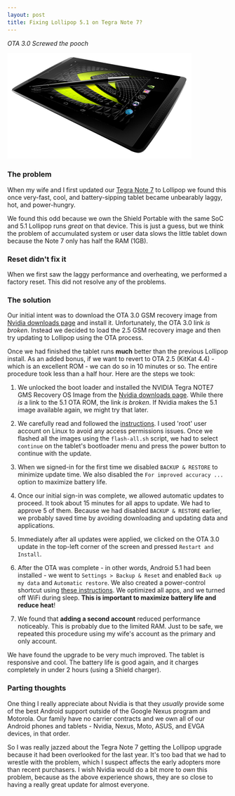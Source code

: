 ```yaml
---
layout: post
title: Fixing Lollipop 5.1 on Tegra Note 7?
---
```

*OTA 3.0 Screwed the pooch*

![Tegra Note 7 and stylus pimp for the camera](/images/NVIDIA-Tegra-Note-7-420x240.png)

### The problem
When my wife and I first updated our [Tegra Note 7](http://www.nvidia.com/object/evga-tegra-note-tablet.html) to Lollipop we found this once very-fast, cool, and battery-sipping tablet became unbearably laggy, hot, and power-hungry.

We found this odd because we own the Shield Portable with the same SoC and 5.1 Lollipop runs *great* on that device.  This is just a guess, but we think the problem of accumulated system or user data slows the little tablet down because the Note 7 only has half the RAM (1GB).

### Reset didn't fix it
When we first saw the laggy performance and overheating, we performed a factory reset. This did not resolve any of the problems.

### The solution
Our initial intent was to download the OTA 3.0 GSM recovery image from [Nvidia downloads page](https://developer.nvidia.com/gameworksdownload) and install it. Unfortunately, the OTA 3.0 link *is broken*.  Instead we decided to load the 2.5 GSM recovery image and then try updating to Lollipop using the OTA process.

Once we had finished the tablet runs **much** better than the previous Lollipop install.  As an added bonus, if we want to revert to OTA 2.5 (KitKat 4.4) - which is an excellent ROM - we can do so in 10 minutes or so. The entire procedure took less than a half hour.  Here are the steps we took:

1. We unlocked the boot loader and installed the NVIDIA Tegra NOTE7 GMS Recovery OS Image from the [Nvidia downloads page](https://developer.nvidia.com/gameworksdownload). While there *is* a link to the 5.1 OTA ROM, the link *is broken*.  If Nvidia makes the 5.1 image available again, we might try that later.

2. We carefully read and followed the [instructions](https://developer.nvidia.com/sites/default/files/akamai/mobile/docs/HowTo-Flash-TN7-Recovery-Image.txt).  I used 'root' user account on Linux to avoid any access permissions issues.  Once we flashed all the images using the `flash-all.sh` script, we had to select `continue` on the tablet's bootloader menu and press the power button to continue with the update.

3. When we signed-in for the first time we disabled `BACKUP & RESTORE` to minimize update time.  We also disabled the `For improved accuracy ...` option to maximize battery life.

4. Once our initial sign-in was complete, we allowed automatic updates to proceed. It took about 15 minutes for all apps to update. We had to approve 5 of them. Because we had disabled `BACKUP & RESTORE` earlier, we probably saved time by avoiding downloading and updating data and applications.

5. Immediately after all updates were applied, we clicked on the OTA 3.0 update in the top-left corner of the screen and pressed `Restart and Install`.

6. After the OTA was complete - in other words, Android 5.1 had been installed - we went to `Settings > Backup & Reset` and enabled `Back up my data` and `Automatic restore`.  We also created a power-control shortcut using [these instructions](http://forum.xda-developers.com/nvidia-tegra-note-7/general/attention-how-to-to-power-control-menu-t3164381). We optimized all apps, and we turned off WiFi during sleep. **This is important to maximize battery life and reduce heat**! 

7. We found that **adding a second account** reduced performance noticeably.  This is probably due to the limited RAM.  Just to be safe, we repeated this procedure using my wife's account as the primary and only account.

We have found the upgrade to be very much improved.  The tablet is responsive and cool. The battery life is good again, and it charges completely in under 2 hours (using a Shield charger).

### Parting thoughts

One thing I really appreciate about Nvidia is that they *usually* provide some of the best Android support outside of the Google Nexus program and Motorola. Our family have no carrier contracts and we own all of our Android phones and tablets - Nvidia, Nexus, Moto, ASUS, and EVGA devices, in that order.

So I was really jazzed about the Tegra Note 7 getting the Lollipop upgrade because it had been overlooked for the last year. It's too bad that we had to wrestle with the problem, which I suspect affects the early adopters more than recent purchasers.  I wish Nvidia would do a bit more to *own* this problem, because as the above experience shows, they are so close to having a really great update for almost everyone.


